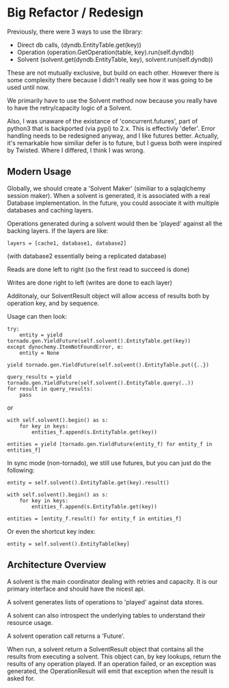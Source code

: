 Big Refactor / Redesign
====

Previously, there were 3 ways to use the library: 

  * Direct db calls, (dyndb.EntityTable.get(key))
  * Operation (operation.GetOperation(table, key).run(self.dyndb))
  * Solvent (solvent.get(dyndb.EntityTable, key), solvent.run(self.dyndb))

These are not mutually exclusive, but build on each other. However there is
some complexity there because I didn't really see how it was going to be used
until now. 

We primarily have to use the Solvent method now because you really have to have
the retry/capacity logic of a Solvent.

Also, I was unaware of the existance of 'concurrent.futures', part of python3
that is backported (via pypi) to 2.x. This is effectivly 'defer'. Error
handling needs to be redesigned anyway, and I like futures better. Actually,
it's remarkable how similiar defer is to future, but I guess both were inspired
by Twisted. Where I differed, I think I was wrong.


Modern Usage
----

Globally, we should create a 'Solvent Maker' (similiar to a sqlaqlchemy session maker). When a solvent is generated, it is 
associated with a real Database implementation. In the future, you could associate it with multiple databases and caching layers.

Operations generated during a solvent would then be 'played' against all the backing layers. If the layers are like:

    layers = [cache1, database1, database2]

(with database2 essentially being a replicated database)

Reads are done left to right (so the first read to succeed is done)

Writes are done right to left (writes are done to each layer)

Additonaly, our SolventResult object will allow access of results both by operation key, and by sequence.

Usage can then look:

    try:
        entity = yield tornado.gen.YieldFuture(self.solvent().EntityTable.get(key))
    except dynochemy.ItemNotFoundError, e:
        entity = None

    yield tornado.gen.YieldFuture(self.solvent().EntityTable.put({..})

    query_results = yield tornado.gen.YieldFuture(self.solvent().EntityTable.query(..))
    for result in query_results:
        pass

or

    with self.solvent().begin() as s:
        for key in keys:
            entities_f.append(s.EntityTable.get(key))

    entities = yield [tornado.gen.YieldFuture(entity_f) for entity_f in entities_f]

In sync mode (non-tornado), we still use futures, but you can just do the following:

    entity = self.solvent().EntityTable.get(key).result()

    with self.solvent().begin() as s:
        for key in keys:
            entities_f.append(s.EntityTable.get(key))

    entities = [entity_f.result() for entity_f in entities_f]

Or even the shortcut key index:

    entity = self.solvent().EntityTable[key]

Architecture Overview
----

A solvent is the main coordinator dealing with retries and capacity. It is our
primary interface and should have the nicest api.


A solvent generates lists of operations to 'played' against data stores.

A solvent can also introspect the underlying tables to understand their resource usage.

A solvent operation call returns a 'Future'.

When run, a solvent return a SolventResult object that contains all the results from
executing a solvent. This object can, by key lookups, return the results of any
operation played. If an operation failed, or an exception was generated, the
OperationResult will emit that exception when the result is asked for.
